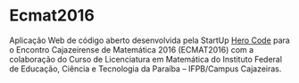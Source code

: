 # Ecmat2016
Aplicação Web de código aberto desenvolvida pela StartUp [Hero Code](https://github.com/Hero-Code) para o Encontro Cajazeirense de Matemática 2016 (ECMAT2016) com a colaboração do Curso de Licenciatura em Matemática do Instituto Federal de Educação, Ciência e Tecnologia da Paraíba – IFPB/Campus Cajazeiras.
